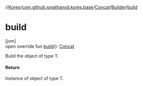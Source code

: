 //[Kores](../../../../index.md)/[com.github.jonathanxd.kores.base](../../index.md)/[Concat](../index.md)/[Builder](index.md)/[build](build.md)

# build

[jvm]\
open override fun [build](build.md)(): [Concat](../index.md)

Build the object of type T.

#### Return

Instance of object of type T.
